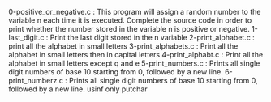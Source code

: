 0-positive_or_negative.c : This program will assign a random number to the variable n each time it is executed. Complete the source code in order to print whether the number stored in the variable n is positive or negative.
1-last_digit.c : Print the last digit stored in the n variable
2-print_alphabet.c : print all the alphabet in small letters
3-print_alphabets.c : Print all the alphabet in small letters then in capital letters
4-print_alphabt.c : Print all the alphabet in small letters except q and e
5-print_numbers.c : Prints all single digit numbers of base 10 starting from 0, followed by a new line.
6-print_numberz.c : Prints all single digit numbers of base 10 starting from 0, followed by a new line. usinf only putchar
 

